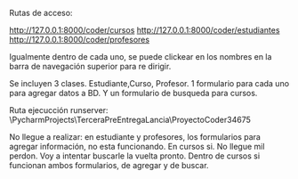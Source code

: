 Rutas de acceso:

http://127.0.0.1:8000/coder/cursos
http://127.0.0.1:8000/coder/estudiantes
http://127.0.0.1:8000/coder/profesores

Igualmente dentro de cada uno, se puede clickear en los nombres en la barra de navegación superior para re dirigir.

Se incluyen 3 clases. Estudiante,Curso, Profesor. 1 formulario para cada uno para agregar datos a BD. Y un formulario de busqueda para cursos.

Ruta ejecucción runserver: \PycharmProjects\TerceraPreEntregaLancia\ProyectoCoder34675

No llegue a realizar: en estudiante y profesores, los formularios para agregar información, no esta funcionando. En cursos si. No llegue mil perdon. Voy a intentar buscarle la vuelta pronto. Dentro de cursos si funcionan ambos formularios, de agregar y de buscar.
